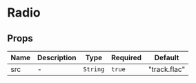 # Radio

## Props

<!-- @vuese:Radio:props:start -->
|Name|Description|Type|Required|Default|
|---|---|---|---|---|
|src|-|`String`|`true`|"track.flac"|

<!-- @vuese:Radio:props:end -->


